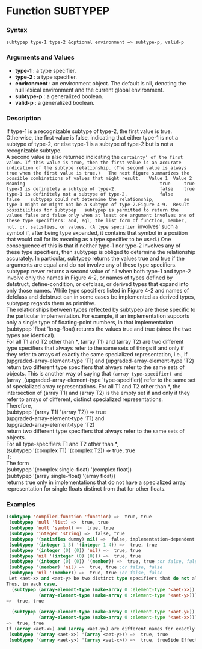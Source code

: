 <!-- Generated on 05/10/2020 by https://github.com/anto2oo/clhs-evolved -->

# Function SUBTYPEP

### Syntax
`subtypep type-1 type-2 &optional environment => subtype-p, valid-p`  


### Arguments and Values
- **type-1** : a type specifier.   
- **type-2** : a type specifier.   
- **environment** : an environment object. The default is nil, denoting the null lexical environment and the current global environment.   
- **subtype-p** : a generalized boolean.   
- **valid-p** : a generalized boolean.   


### Description
If type-1 is a recognizable subtype of type-2, the first value is true. Otherwise, the first value is false, indicating that either type-1 is not a subtype of type-2, or else type-1 is a subtype of type-2 but is not a recognizable subtype.  
A second value is also returned indicating the `certainty' of the first value. If this value is true, then the first value is an accurate indication of the subtype relationship. (The second value is always true when the first value is true.)  
The next figure summarizes the possible combinations of values that might result.  
Value 1  Value 2  Meaning                                                 
true     true     type-1 is definitely a subtype of type-2.               
false    true     type-1 is definitely not a subtype of type-2.           
false    false    subtypep could not determine the relationship,          
                  so type-1 might or might not be a subtype of type-2.Figure 4-9.  Result possibilities for subtypep  
subtypep is permitted to return the values false and false only when at least one argument involves one of these type specifiers: and, eql, the list form of function, member, not, or, satisfies, or values. (A type specifier `involves' such a symbol if, after being type expanded, it contains that symbol in a position that would call for its meaning as a type specifier to be used.) One consequence of this is that if neither type-1 nor type-2 involves any of these type specifiers, then subtypep is obliged to determine the relationship accurately. In particular, subtypep returns the values true and true if the arguments are equal and do not involve any of these type specifiers.  
subtypep never returns a second value of nil when both type-1 and type-2 involve only the names in Figure 4-2, or names of types defined by defstruct, define-condition, or defclass, or derived types that expand into only those names. While type specifiers listed in Figure 4-2 and names of defclass and defstruct can in some cases be implemented as derived types, subtypep regards them as primitive.  
The relationships between types reflected by subtypep are those specific to the particular implementation. For example, if an implementation supports only a single type of floating-point numbers, in that implementation (subtypep 'float 'long-float) returns the values true and true (since the two types are identical).  
 For all T1 and T2 other than *, (array T1) and (array T2) are two different type specifiers that always refer to the same sets of things if and only if they refer to arrays of exactly the same specialized representation, i.e., if (upgraded-array-element-type 'T1) and (upgraded-array-element-type 'T2) return two different type specifiers that always refer to the same sets of objects. This is another way of saying that `(array type-specifier) and `(array ,(upgraded-array-element-type 'type-specifier)) refer to the same set of specialized array representations. For all T1 and T2 other than *, the intersection of (array T1) and (array T2) is the empty set if and only if they refer to arrays of different, distinct specialized representations.  
Therefore,  
 (subtypep '(array T1) '(array T2)) =>  true  
 (upgraded-array-element-type 'T1)  and  
 (upgraded-array-element-type 'T2)  
return two different type specifiers that always refer to the same sets of objects.  
For all type-specifiers T1 and T2 other than *,  
 (subtypep '(complex T1) '(complex T2)) =>  true, true  
if:  
The form  
 (subtypep '(complex single-float) '(complex float))  
 (subtypep '(array single-float) '(array float))  
returns true only in implementations that do not have a specialized array representation for single floats distinct from that for other floats.



### Examples
```lisp 
(subtypep 'compiled-function 'function) =>  true, true
 (subtypep 'null 'list) =>  true, true
 (subtypep 'null 'symbol) =>  true, true
 (subtypep 'integer 'string) =>  false, true
 (subtypep '(satisfies dummy) nil) =>  false, implementation-dependent
 (subtypep '(integer 1 3) '(integer 1 4)) =>  true, true
 (subtypep '(integer (0) (0)) 'nil) =>  true, true
 (subtypep 'nil '(integer (0) (0))) =>  true, true
 (subtypep '(integer (0) (0)) '(member)) =>  true, true ;or false, false
 (subtypep '(member) 'nil) =>  true, true ;or false, false
 (subtypep 'nil '(member)) =>  true, true ;or false, false
 Let <aet-x> and <aet-y> be two distinct type specifiers that do not always refer to the same sets of objects in a given implementation, but for which make-array, will return an object of the same array type.
Thus, in each case,
  (subtypep (array-element-type (make-array 0 :element-type '<aet-x>))
            (array-element-type (make-array 0 :element-type '<aet-y>)))
=>  true, true
 
  (subtypep (array-element-type (make-array 0 :element-type '<aet-y>))
            (array-element-type (make-array 0 :element-type '<aet-x>)))
=>  true, true
If (array <aet-x>) and (array <aet-y>) are different names for exactly the same set of objects, these names should always refer to the same sets of objects. That implies that the following set of tests are also true:
 (subtypep '(array <aet-x>) '(array <aet-y>)) =>  true, true
 (subtypep '(array <aet-y>) '(array <aet-x>)) =>  true, trueSide Effects: None.
```
